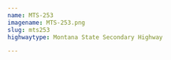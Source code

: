 ```yaml
---
name: MTS-253
imagename: MTS-253.png
slug: mts253
highwaytype: Montana State Secondary Highway

---
```

